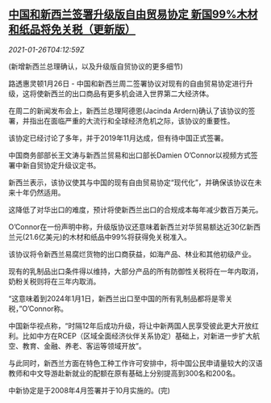 <!--1611634994000-->
[中国和新西兰签署升级版自由贸易协定 新国99%木材和纸品将免关税（更新版）](https://cn.reuters.com/article/china-newzealand-trade-deal-updates-0126-idCNKBS29V0D6)
------

<div><i>2021-01-26T04:12:59Z</i></div><p>(新增新西兰总理确认，以及升级版自贸协议的更多细节)</p><p>路透惠灵顿1月26日 - 中国和新西兰周二签署协议对现有的自由贸易协定进行升级，这将使新西兰的出口商品有更多机会进入世界第二大经济体。</p><p>在周二的新闻发布会上，新西兰总理阿德恩(Jacinda Ardern)确认了该协议的签署，并指出在面临严重的大流行和全球经济危机之际，该协议的重要性。</p><p>该协定已经讨论了多年，并于2019年11月达成，但有待中国正式签署。</p><p>中国商务部部长王文涛与新西兰贸易和出口部长Damien O’Connor以视频方式签署中新自贸协定升级议定书。</p><p>新西兰表示，该协议使其与中国的现有自由贸易协定“现代化”，并确保该协议在未来十年仍然适用。</p><p>这降低了对华出口的难度，预计将使新西兰出口的合规成本每年减少数百万美元。</p><p>O’Connor在一份声明中称，升级版协议还意味着新西兰对华贸易额达近30亿新西兰元(21.6亿美元)的木材和纸品中99%将获得免关税准入。</p><p>该协议将令新西兰易腐烂货物的出口商获益，如海产品、林业和其他初级产业。</p><p>现有的乳制品出口条件得以维持，大部分产品的所有防御性关税将在一年内取消，奶粉关税则将在三年内取消。</p><p>“这意味着到2024年1月1日，新西兰出口至中国的所有乳制品都将是零关税，”O’Connor称。</p><p>中国新华视点称，“时隔12年后成功升级，将让中新两国人民享受彼此更大开放红利。比如中方在RCEP（区域全面经济伙伴关系协定）基础上，对新进一步扩大航空、教育、金融、养老、客运等领域开放”。</p><p>与此同时，新西兰方面在特色工种工作许可安排中，将中国公民申请量较大的汉语教师和中文导游赴新就业的配额在原有基础上分别提高到300名和200名。</p><p>中新协定是于2008年4月签署并于10月实施的。(完)</p>
